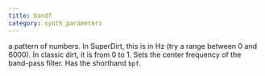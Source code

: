 ```yaml
---
title: bandf
category: synth_parameters
---
```

a pattern of numbers. In SuperDirt, this is in Hz (try a range between 0 and 6000). In classic dirt, it is from 0 to 1. Sets the center frequency of the band-pass filter. Has the shorthand `bpf`.
